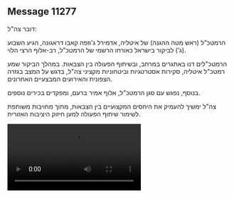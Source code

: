 ## Message 11277

דובר צה"ל: 

הרמטכ”ל (ראש מטה ההגנה) של איטליה, אדמירל ג'וזפה קאבו דראגונה, הגיע השבוע (ג’) לביקור בישראל כאורחו הרשמי של הרמטכ”ל, רב-אלוף הרצי הלוי.

הרמטכ"לים דנו באתגרים במרחב, ובשיתוף הפעולה בין הצבאות. במהלך הביקור שמע רמטכ"ל איטליה, סקירות אסטרטגיות וביטחוניות מקציני צה"ל, בדגש על המצב בגזרה הצפונית והאירועים המבצעיים האחרונים.

בנוסף, נפגש עם סגן הרמטכ”ל, אלוף אמיר ברעם, ומפקדים בכירים נוספים.

צה”ל ימשיך להעמיק את היחסים המקצועיים בין הצבאות, מתוך מחויבות משותפת לשימור שיתוף הפעולה למען חיזוק היציבות האזורית.

![Video](https://data.iron-swords.co.il/2024/September/04/https://data.iron-swords.co.il/2024/September/04/11277/11277_media.mp4)
